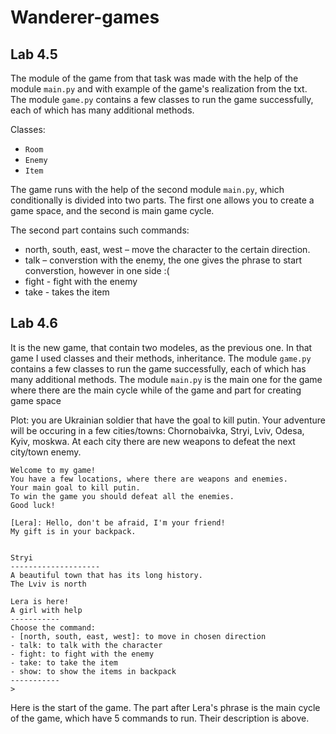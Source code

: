 # Wanderer-games

## Lab 4.5

The module of the game from that task was made with the help of the module `main.py` and with example of the game's realization from the txt. The module `game.py` contains a few classes to run the game successfully, each of which has many additional methods. 

Classes:
- `Room`
- `Enemy`
- `Item`

The game runs with the help of the second module `main.py`, which conditionally is divided into two parts. The first one allows you to create a game space, and the second is main game cycle.

The second part contains such commands:
- north, south, east, west – move the character to the certain direction.
- talk – converstion with the enemy, the one gives the phrase to start converstion, however in one side :(
- fight - fight with the enemy
- take - takes the item

## Lab 4.6

It is the new game, that contain two modeles, as the previous one. In that game I used classes and their methods, inheritance. The module `game.py` contains a few classes to run the game successfully, each of which has many additional methods. The module `main.py` is the main one for the game where there are the main cycle while of the game and part for creating game space

Plot: you are Ukrainian soldier that have the goal to kill putin. Your adventure will be occuring in a few cities/towns: Chornobaivka, Stryi, Lviv, Odesa, Kyiv, moskwa. At each city there are new weapons to defeat the next city/town enemy.

```
Welcome to my game!
You have a few locations, where there are weapons and enemies.
Your main goal to kill putin.
To win the game you should defeat all the enemies.
Good luck!

[Lera]: Hello, don't be afraid, I'm your friend!
My gift is in your backpack.


Stryi
--------------------
A beautiful town that has its long history.
The Lviv is north

Lera is here!
A girl with help
-----------
Choose the command:
- [north, south, east, west]: to move in chosen direction
- talk: to talk with the character
- fight: to fight with the enemy
- take: to take the item
- show: to show the items in backpack
-----------
>
```

Here is the start of the game. The part after Lera's phrase is the main cycle of the game, which have 5 commands to run. Their description is above.
